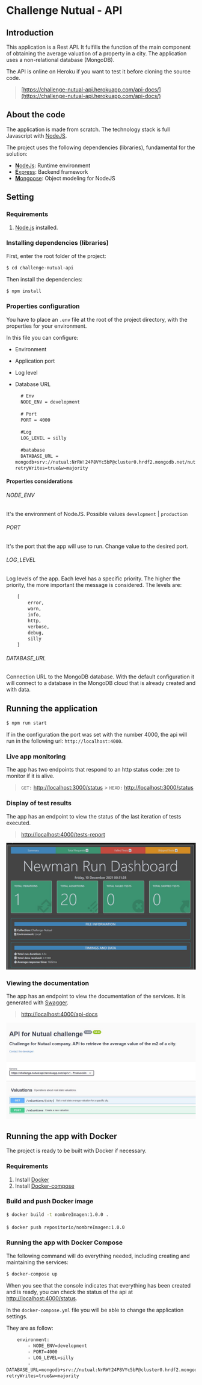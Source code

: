 # Challenge Nutual - API

## Introduction

This application is a Rest API. It fulfills the function of the main component of obtaining the average valuation of a property in a city.
The application uses a non-relational database (MongoDB).

The API is online on Heroku if you want to test it before cloning the source code.

> [https://challenge-nutual-api.herokuapp.com/api-docs/](https://challenge-nutual-api.herokuapp.com/api-docs/)

## About the code

The application is made from scratch. The technology stack is full Javascript with [NodeJS](https://nodejs.org).

The project uses the following dependencies (libraries), fundamental for the solution:

- [**N**odeJs](https://nodejs.org): Runtime environment
- [**E**xpress](http://expressjs.com): Backend framework
- [**M**ongoose](https://mongoosejs.com/): Object modeling for NodeJS

## Setting

### Requirements

1. [Node.js](https://nodejs.org) installed.

### Installing dependencies (libraries)

First, enter the root folder of the project:

```sh
$ cd challenge-nutual-api
```

Then install the dependencies:

```sh
$ npm install
```

### Properties configuration

You have to place an `.env` file at the root of the project directory, with the properties for your environment.

In this file you can configure:

- Environment
- Application port
- Log level
- Database URL

        # Env
        NODE_ENV = development

        # Port
        PORT = 4000

        #Log
        LOG_LEVEL = silly

        #batabase
        DATABASE_URL = mongodb+srv://nutual:NrRW!24P8VYc5bP@cluster0.hrdf2.mongodb.net/nutual?retryWrites=true&w=majority

#### Properties considerations

###### NODE_ENV

It's the environment of NodeJS. Possible values `development` | `production`

###### PORT

It's the port that the app will use to run. Change value to the desired port.

###### LOG_LEVEL

Log levels of the app. Each level has a specific priority. The higher the priority, the more important the message is considered.
The levels are:

        [
            error,
            warn,
            info,
            http,
            verbose,
            debug,
            silly
        ]

###### DATABASE_URL

Connection URL to the MongoDB database. With the default configuration it will connect to a database in the MongoDB cloud that is already created and with data.

## Running the application

```sh
$ npm run start
```

If in the configuration the port was set with the number 4000, the api will run in the following url: `http://localhost:4000`.

### Live app monitoring

The app has two endpoints that respond to an http status code: `200` to monitor if it is alive.

> `GET:` [http://localhost:3000/status](http://localhost:3000/status) > `HEAD:` [http://localhost:3000/status](http://localhost:3000/status)

### Display of test results

The app has an endpoint to view the status of the last iteration of tests executed.

> [http://localhost:4000/tests-report](http://localhost:4000/tests-report)

![Tests Result](/assets/images/tests-result.jpg)

### Viewing the documentation

The app has an endpoint to view the documentation of the services. It is generated with [Swagger](https://swagger.io/).

> [http://localhost:4000/api-docs](http://localhost:4000/api-docs)

![Swagger Documentation](/assets/images/documentation.jpg)

## Running the app with Docker

The project is ready to be built with Docker if necessary.

### Requirements

1. Install [Docker](https://www.docker.com/)
2. Install [Docker-compose](https://docs.docker.com/compose/install/)

### Build and push Docker image

```sh
$ docker build -t nombreImagen:1.0.0 .

$ docker push repositorio/nombreImagen:1.0.0
```

### Running the app with Docker Compose

The following command will do everything needed, including creating and maintaining the services:

```sh
$ docker-compose up
```

When you see that the console indicates that everything has been created and is ready, you can check the status of the api at [http://localhost:4000/status](http://localhost:4000/status).

In the `docker-compose.yml` file you will be able to change the application settings.

They are as follow:

        environment:
            - NODE_ENV=development
            - PORT=4000
            - LOG_LEVEL=silly
            - DATABASE_URL=mongodb+srv://nutual:NrRW!24P8VYc5bP@cluster0.hrdf2.mongodb.net/nutual?retryWrites=true&w=majority
